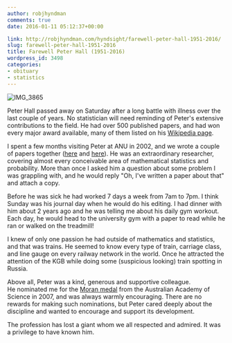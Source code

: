 ```yaml
---
author: robjhyndman
comments: true
date: 2016-01-11 05:12:37+00:00

link: http://robjhyndman.com/hyndsight/farewell-peter-hall-1951-2016/
slug: farewell-peter-hall-1951-2016
title: Farewell Peter Hall (1951-2016)
wordpress_id: 3498
categories:
- obituary
- statistics
---
```


![IMG_3865](/files/IMG_3865.jpg)

Peter Hall passed away on Saturday after a long battle with illness over the last couple of years. No statistician will need reminding of Peter's extensive contributions to the field. He had over 500 published papers, and had won every major award available, many of them listed on his [Wikipedia page](https://en.wikipedia.org/wiki/Peter_Gavin_Hall).<!-- more -->

I spent a few months visiting Peter at ANU in 2002, and we wrote a couple of papers together ([here](http://robjhyndman.com/papers/improved-methods-for-bandwidth-selection-when-estimating-roc-curves/) and [here](http://robjhyndman.com/papers/nonparametric-confidence-intervals-for-receiver-operating-characteristic-curves/)). He was an extraordinary researcher, covering almost every conceivable area of mathematical statistics and probability. More than once I asked him a question about some problem I was grappling with, and he would reply "Oh, I've written a paper about that" and attach a copy.

Before he was sick he had worked 7 days a week from 7am to 7pm. I think Sunday was his journal day when he would do his editing. I had dinner with him about 2 years ago and he was telling me about his daily gym workout. Each day, he would head to the university gym with a paper to read while he ran or walked on the treadmill!

I knew of only one passion he had outside of mathematics and statistics, and that was trains. He seemed to know every type of train, carriage class, and line gauge on every railway network in the world. Once he attracted the attention of the KGB while doing some (suspicious looking) train spotting in Russia.

Above all, Peter was a kind, generous and supportive colleague. He nominated me for the [Moran medal](https://www.science.org.au/node/334#moran) from the Australian Academy of Science in 2007, and was always warmly encouraging. There are no rewards for making such nominations, but Peter cared deeply about the discipline and wanted to encourage and support its development.

The profession has lost a giant whom we all respected and admired. It was a privilege to have known him.






